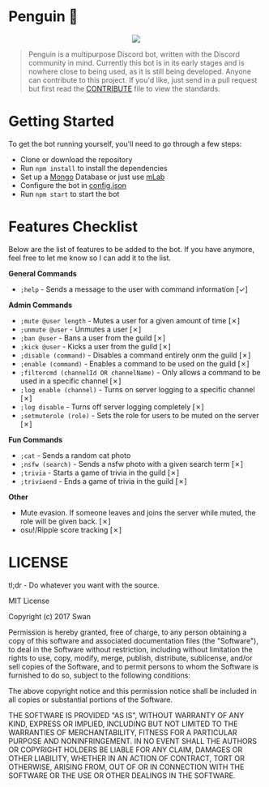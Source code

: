 # Penguin 🐧
<p align="center">
<img src="https://juicy.eggplants.org/kfhv0y.jpg" width:150px height:150px>
</p>

> Penguin is a multipurpose Discord bot, written with the Discord community in mind. Currently this bot is in its early stages and is nowhere close to being used, as it is still being developed. Anyone can contribute to this project. If you'd like, just send in a pull request but first read the [CONTRIBUTE](https://github.com/Swan/Penguin/blob/master/CONTRIBUTE.md) file to view the standards.

# Getting Started
To get the bot running yourself, you'll need to go through a few steps:
* Clone or download the repository
* Run `npm install` to install the dependencies
* Set up a [Mongo](https://www.mongodb.com/) Database or just use [mLab](https://mlab.com/)
* Configure the bot in [config.json](https://github.com/Swan/Penguin/blob/master/config/config.example.json)
* Run `npm start` to start the bot

# Features Checklist
Below are the list of features to be added to the bot. If you have anymore, feel free to let me know so I can add it to the list.

**General Commands**
* `;help` - Sends a message to the user with command information [✓]

**Admin Commands**
* `;mute @user length` - Mutes a user for a given amount of time [✗]
* `;unmute @user` - Unmutes a user [✗]
* `;ban @user` - Bans a user from the guild [✗]
* `;kick @user` - Kicks a user from the guild [✗]
* `;disable (command)` - Disables a command entirely onm the guild [✗]
* `;enable (command)` - Enables a command to be used on the guild [✗]
* `;filtercmd (channelId OR channelName)` - Only allows a command to be used in a specific channel [✗] 
* `;log enable (channel)` - Turns on server logging to a specific channel [✗]
* `;log disable` - Turns off server logging completely [✗]
* `;setmuterole (role)` - Sets the role for users to be muted on the server [✗]

**Fun Commands**
* `;cat` - Sends a random cat photo
* `;nsfw (search)` - Sends a nsfw photo with a given search term [✗]
* `;trivia` - Starts a game of trivia in the guild [✗]
* `;triviaend` - Ends a game of trivia in the guild [✗]

**Other**
* Mute evasion. If someone leaves and joins the server while muted, the role will be given back. [✗]
* osu!/Ripple score tracking [✗]


# LICENSE 

tl;dr - Do whatever you want with the source.

MIT License

Copyright (c) 2017 Swan

Permission is hereby granted, free of charge, to any person obtaining a copy
of this software and associated documentation files (the "Software"), to deal
in the Software without restriction, including without limitation the rights
to use, copy, modify, merge, publish, distribute, sublicense, and/or sell
copies of the Software, and to permit persons to whom the Software is
furnished to do so, subject to the following conditions:

The above copyright notice and this permission notice shall be included in all
copies or substantial portions of the Software.

THE SOFTWARE IS PROVIDED "AS IS", WITHOUT WARRANTY OF ANY KIND, EXPRESS OR
IMPLIED, INCLUDING BUT NOT LIMITED TO THE WARRANTIES OF MERCHANTABILITY,
FITNESS FOR A PARTICULAR PURPOSE AND NONINFRINGEMENT. IN NO EVENT SHALL THE
AUTHORS OR COPYRIGHT HOLDERS BE LIABLE FOR ANY CLAIM, DAMAGES OR OTHER
LIABILITY, WHETHER IN AN ACTION OF CONTRACT, TORT OR OTHERWISE, ARISING FROM,
OUT OF OR IN CONNECTION WITH THE SOFTWARE OR THE USE OR OTHER DEALINGS IN THE
SOFTWARE.

